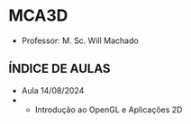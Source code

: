 # MCA3D
- Professor: M. Sc. Will Machado

## ÍNDICE DE AULAS

- Aula 14/08/2024
- - Introdução ao OpenGL e Aplicações 2D
